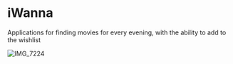 # iWanna
Applications for finding movies for every evening, with the ability to add to the wishlist


![IMG_7224](https://github.com/gWeaverDev/iWanna/assets/124156429/5004207e-ac1d-4319-98b4-3f6fdd004454)

